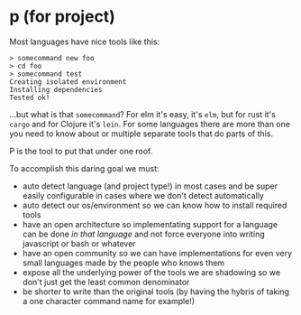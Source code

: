 # p (for project)

Most languages have nice tools like this:

```
> somecommand new foo
> cd foo
> somecommand test
Creating isolated environment 
Installing dependencies
Tested ok!
```

...but what is that `somecommand`? For elm it's easy, it's `elm`, but for rust it's `cargo` and for Clojure it's `lein`. For some languages there are more than one you need to know about or multiple separate tools that do parts of this.

P is the tool to put that under one roof.

To accomplish this daring goal we must:

- auto detect language (and project type!) in most cases and be super easily configurable in cases where we don't detect automatically 
- auto detect our os/environment so we can know how to install required tools
- have an open architecture so implementating support for a language can be done _in that language_ and not force everyone into writing javascript or bash or whatever
- have an open community so we can have implementations for even very small languages made by the people who knows them
- expose all the underlying power of the tools we are shadowing so we don't just get the least common denominator
- be shorter to write than the original tools (by having the hybris of taking a one character command name for example!)


